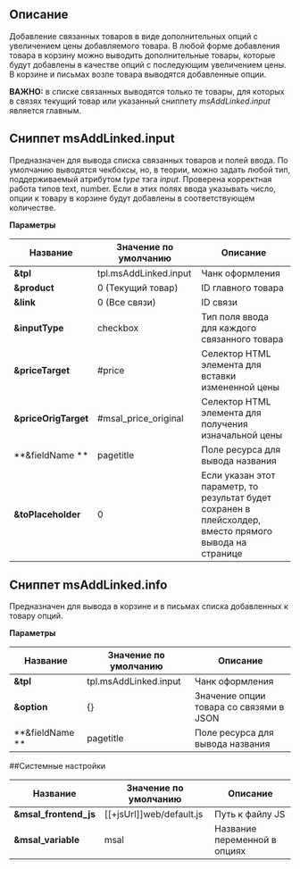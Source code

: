 ## Описание

Добавление связанных товаров в виде дополнительных опций с увеличением цены добавляемого товара.
В любой форме добавления товара в корзину можно выводить дополнительные товары, которые будут добавлены в качестве опций 
с последующим увеличением цены. 
В корзине и письмах возле товара выводятся добавленные опции. 

**ВАЖНО:** в списке связанных выводятся только те товары, для которых в связях текущий товар или указанный сниппету *msAddLinked.input* является главным.

## Сниппет msAddLinked.input
Предназначен для вывода списка связанных товаров и полей ввода. По умолчанию выводятся чекбоксы, но, в теории, можно задать любой тип, поддерживаемый атрибутом *type* тэга *input*. 
Проверена корректная работа типов text, number. Если в этих полях ввода указывать число, опции к товару в корзине будут добавлены в соответствующем количестве. 

**Параметры**

| Название              | Значение по умолчанию         | Описание                                                                                                  |
| --------------------- | ----------------------------- | --------------------------------------------------------------------------------------------------------- |
| **&tpl**              | tpl.msAddLinked.input         | Чанк оформления                                                                                           |
| **&product**          | 0 (Текущий товар)             | ID главного товара                                                                                        |
| **&link**             | 0 (Все связи)                 | ID связи                                                                                                  |
| **&inputType**        | checkbox                      | Тип поля ввода для каждого связанного товара                                                              |
| **&priceTarget**      | #price                        | Селектор HTML элемента для вставки измененной цены                                                        |
| **&priceOrigTarget**  | #msal_price_original          | Селектор HTML элемента для получения изначальной цены                                                     |
| **&fieldName **       | pagetitle                     | Поле ресурса для вывода названия                                                                          |
| **&toPlaceholder**    | 0                             | Если указан этот параметр, то результат будет сохранен в плейсхолдер, вместо прямого вывода на странице   |


## Сниппет msAddLinked.info
Предназначен для вывода в корзине и в письмах списка добавленных к товару опций.

**Параметры**

| Название              | Значение по умолчанию         | Описание                                  |
| --------------------- | ----------------------------- | ----------------------------------------- |
| **&tpl**              | tpl.msAddLinked.input         | Чанк оформления                           |
| **&option**           | {}                            | Значение опции товара со связями в JSON   |
| **&fieldName **       | pagetitle                     | Поле ресурса для вывода названия          |

##Системные настройки

| Название                      | Значение по умолчанию         | Описание                      |
| ----------------------------- | ----------------------------- | ----------------------------- |
| **&msal_frontend_js**         | [[+jsUrl]]web/default.js      | Путь к файлу JS               |
| **&msal_variable**            | msal                          | Название переменной в опциях  |
